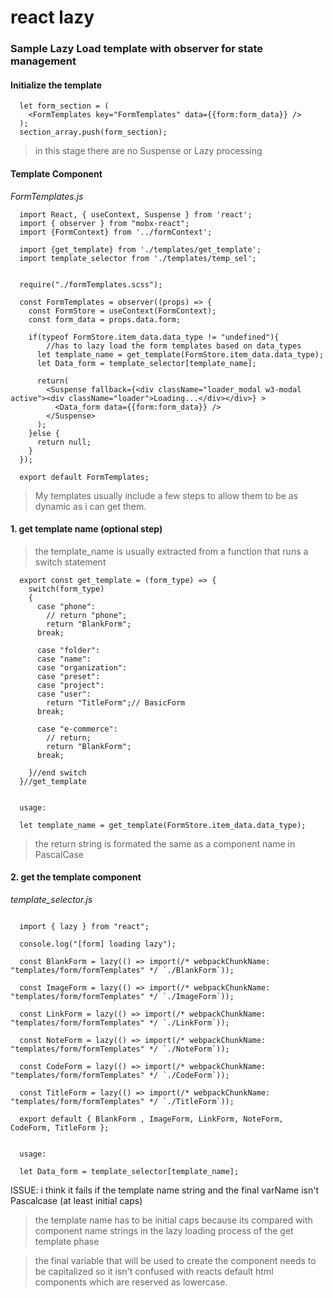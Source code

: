 # react lazy

### Sample Lazy Load template with observer for state management   

#### Initialize the template

```
  let form_section = (
    <FormTemplates key="FormTemplates" data={{form:form_data}} />
  );
  section_array.push(form_section);
```
> in this stage there are no Suspense or Lazy processing

#### Template Component

*FormTemplates.js*

```
  import React, { useContext, Suspense } from 'react';
  import { observer } from "mobx-react";
  import {FormContext} from '../formContext';

  import {get_template} from './templates/get_template';
  import template_selector from './templates/temp_sel';


  require("./formTemplates.scss");

  const FormTemplates = observer((props) => {
    const FormStore = useContext(FormContext);
    const form_data = props.data.form;

    if(typeof FormStore.item_data.data_type != "undefined"){
        //has to lazy load the form templates based on data_types
      let template_name = get_template(FormStore.item_data.data_type);
      let Data_form = template_selector[template_name];

      return(
        <Suspense fallback={<div className="loader_modal w3-modal active"><div className="loader">Loading...</div></div>} >
          <Data_form data={{form:form_data}} />
        </Suspense>
      );
    }else {
      return null;
    }
  });

  export default FormTemplates;
```
> My templates usually include a few steps to allow them to be as dynamic as i can get them.

#### 1. get template name (optional step)
> the template_name is usually extracted from a function that runs a switch statement

```
  export const get_template = (form_type) => {
    switch(form_type)
    {
      case "phone":
        // return "phone";
        return "BlankForm";
      break;

      case "folder":
      case "name":
      case "organization":
      case "preset":
      case "project":
      case "user":
        return "TitleForm";// BasicForm
      break;

      case "e-commerce":
        // return;
        return "BlankForm";
      break;

    }//end switch
  }//get_template


  usage:

  let template_name = get_template(FormStore.item_data.data_type);

```
> the return string is formated the same as a component name in PascalCase   


#### 2. get the template component

*template_selector.js*
```

  import { lazy } from "react";

  console.log("[form] loading lazy");

  const BlankForm = lazy(() => import(/* webpackChunkName: "templates/form/formTemplates" */ `./BlankForm`));

  const ImageForm = lazy(() => import(/* webpackChunkName: "templates/form/formTemplates" */ `./ImageForm`));

  const LinkForm = lazy(() => import(/* webpackChunkName: "templates/form/formTemplates" */ `./LinkForm`));

  const NoteForm = lazy(() => import(/* webpackChunkName: "templates/form/formTemplates" */ `./NoteForm`));

  const CodeForm = lazy(() => import(/* webpackChunkName: "templates/form/formTemplates" */ `./CodeForm`));

  const TitleForm = lazy(() => import(/* webpackChunkName: "templates/form/formTemplates" */ `./TitleForm`));

  export default { BlankForm , ImageForm, LinkForm, NoteForm, CodeForm, TitleForm };


  usage:

  let Data_form = template_selector[template_name];
```
ISSUE: i think it fails if the template name string and the final varName isn't Pascalcase (at least initial caps)   
> the template name has to be initial caps because its compared with component name strings in the lazy loading process of the get template phase

> the final variable that will be used to create the component needs to be capitalized so it isn't confused with reacts default html components which are reserved as lowercase.